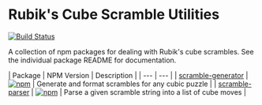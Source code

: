# Rubik's Cube Scramble Utilities

[![Build Status](https://travis-ci.org/msrose/scramble-generator.svg?branch=master)](https://travis-ci.org/msrose/scramble-generator)

A collection of npm packages for dealing with Rubik's cube scrambles. See the individual package README for documentation.

| Package | NPM Version | Description |
| --- | --- |
| [scramble-generator](./packages/scramble-generator/README.md) | [![npm](https://img.shields.io/npm/v/scramble-generator.svg)](https://www.npmjs.com/package/scramble-generator) | Generate and format scrambles for any cubic puzzle |
| [scramble-parser](./packages/scramble-parser/README.md) | [![npm](https://img.shields.io/npm/v/scramble-parser.svg)](https://www.npmjs.com/package/scramble-parser) | Parse a given scramble string into a list of cube moves |

